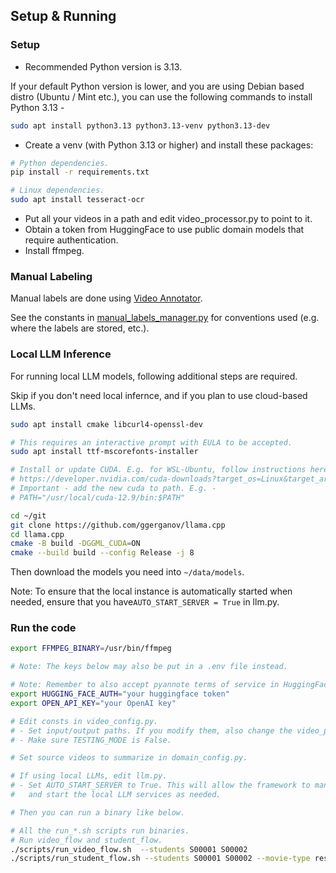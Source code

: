 ## Setup & Running

### Setup

- Recommended Python version is 3.13.

If your default Python version is lower, and you are using Debian based distro (Ubuntu / Mint etc.), you can use the following commands to install Python 3.13 -

```sh
sudo apt install python3.13 python3.13-venv python3.13-dev
```

- Create a venv (with Python 3.13 or higher) and install these packages:
```sh
# Python dependencies.
pip install -r requirements.txt

# Linux dependencies.
sudo apt install tesseract-ocr
```
- Put all your videos in a path and edit video_processor.py to point to it.
- Obtain a token from HuggingFace to use public domain models that require authentication.
- Install ffmpeg.

### Manual Labeling

Manual labels are done using [Video Annotator](https://github.com/hirak99/video-annotator).

See the constants in [manual_labels_manager.py](./src/video_understanding/utils/manual_labels_manager.py) for conventions used (e.g. where the labels are stored, etc.).

### Local LLM Inference
For running local LLM models, following additional steps are required.

Skip if you don't need local infernce, and if you plan to use cloud-based LLMs.

```sh
sudo apt install cmake libcurl4-openssl-dev

# This requires an interactive prompt with EULA to be accepted.
sudo apt install ttf-mscorefonts-installer

# Install or update CUDA. E.g. for WSL-Ubuntu, follow instructions here -
# https://developer.nvidia.com/cuda-downloads?target_os=Linux&target_arch=x86_64&Distribution=WSL-Ubuntu&target_version=2.0&target_type=deb_network
# Important - add the new cuda to path. E.g. -
# PATH="/usr/local/cuda-12.9/bin:$PATH"

cd ~/git
git clone https://github.com/ggerganov/llama.cpp
cd llama.cpp
cmake -B build -DGGML_CUDA=ON
cmake --build build --config Release -j 8
```

Then download the models you need into `~/data/models`.

Note: To ensure that the local instance is automatically started when needed,
ensure that you have`AUTO_START_SERVER = True` in llm.py.
### Run the code
```sh
export FFMPEG_BINARY=/usr/bin/ffmpeg

# Note: The keys below may also be put in a .env file instead.

# Note: Remember to also accept pyannote terms of service in HuggingFace.
export HUGGING_FACE_AUTH="your huggingface token"
export OPEN_API_KEY="your OpenAI key"

# Edit consts in video_config.py.
# - Set input/output paths. If you modify them, also change the video_process.sh script.
# - Make sure TESTING_MODE is False.

# Set source videos to summarize in domain_config.py.

# If using local LLMs, edit llm.py.
# - Set AUTO_START_SERVER to True. This will allow the framework to manage the local GPU
#   and start the local LLM services as needed.

# Then you can run a binary like below.

# All the run_*.sh scripts run binaries.
# Run video_flow and student_flow.
./scripts/run_video_flow.sh  --students S00001 S00002
./scripts/run_student_flow.sh --students S00001 S00002 --movie-type resume
```
